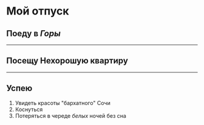 # Мой отпуск

## Поеду в *Горы*

---
## Посещу **Нехорошую квартиру**

---
## Успею
1. Увидеть красоты "бархатного" Сочи
2. Коснуться 
3. Потеряться в череде *белых* ночей без сна